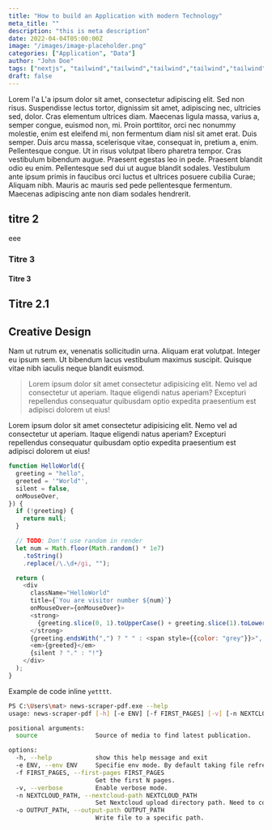 ```yaml
---
title: "How to build an Application with modern Technology"
meta_title: ""
description: "this is meta description"
date: 2022-04-04T05:00:00Z
image: "/images/image-placeholder.png"
categories: ["Application", "Data"]
author: "John Doe"
tags: ["nextjs", "tailwind","tailwind","tailwind","tailwind","tailwind","tailwind","tailwind","tailwind","tailwind",]
draft: false
---
```


Lorem  l'a L'a ipsum dolor sit amet, consectetur adipiscing elit. Sed non risus. Suspendisse lectus tortor, dignissim sit amet, adipiscing nec, ultricies sed, dolor. Cras elementum ultrices diam. Maecenas ligula massa, varius a, semper congue, euismod non, mi. Proin porttitor, orci nec nonummy molestie, enim est eleifend mi, non fermentum diam nisl sit amet erat. Duis semper. Duis arcu massa, scelerisque vitae, consequat in, pretium a, enim. Pellentesque congue. Ut in risus volutpat libero pharetra tempor. Cras vestibulum bibendum augue. Praesent egestas leo in pede. Praesent blandit odio eu enim. Pellentesque sed dui ut augue blandit sodales. Vestibulum ante ipsum primis in faucibus orci luctus et ultrices posuere cubilia Curae; Aliquam nibh. Mauris ac mauris sed pede pellentesque fermentum. Maecenas adipiscing ante non diam sodales hendrerit. 

## titre 2
eee

### Titre 3

#### Titre 3

## Titre 2.1

## Creative Design

Nam ut rutrum ex, venenatis sollicitudin urna. Aliquam erat volutpat. Integer eu ipsum sem. Ut bibendum lacus vestibulum maximus suscipit. Quisque vitae nibh iaculis neque blandit euismod.

> Lorem ipsum dolor sit amet consectetur adipisicing elit. Nemo vel ad consectetur ut aperiam. Itaque eligendi natus aperiam? Excepturi repellendus consequatur quibusdam optio expedita praesentium est adipisci dolorem ut eius!

Lorem ipsum dolor sit amet consectetur adipisicing elit. Nemo vel ad consectetur ut aperiam. Itaque eligendi natus aperiam? Excepturi repellendus consequatur quibusdam optio expedita praesentium est adipisci dolorem ut eius!

```js
function HelloWorld({
  greeting = "hello",
  greeted = '"World"',
  silent = false,
  onMouseOver,
}) {
  if (!greeting) {
    return null;
  }

  // TODO: Don't use random in render
  let num = Math.floor(Math.random() * 1e7)
    .toString()
    .replace(/\.\d+/gi, "");

  return (
    <div
      className="HelloWorld"
      title={`You are visitor number ${num}`}
      onMouseOver={onMouseOver}>
      <strong>
        {greeting.slice(0, 1).toUpperCase() + greeting.slice(1).toLowerCase()}
      </strong>
      {greeting.endsWith(",") ? " " : <span style={{color: "grey"}}>", "</span>}
      <em>{greeted}</em>
      {silent ? "." : "!"}
    </div>
  );
}

```

Example de code inline `yetttt`.

```bash
PS C:\Users\mat> news-scraper-pdf.exe --help
usage: news-scraper-pdf [-h] [-e ENV] [-f FIRST_PAGES] [-v] [-n NEXTCLOUD_PATH] [-o OUTPUT_PATH] source razr rzer rzer zerze rez rezrez rez r

positional arguments:
  source                Source of media to find latest publication.

options:
  -h, --help            show this help message and exit
  -e ENV, --env ENV     Specifie env mode. By default taking file refrenced in os variable ENV_NEWS_SCRAPER.
  -f FIRST_PAGES, --first-pages FIRST_PAGES
                        Get the first N pages.
  -v, --verbose         Enable verbose mode.
  -n NEXTCLOUD_PATH, --nextcloud-path NEXTCLOUD_PATH
                        Set Nextcloud upload directory path. Need to configure valid connection with --env
  -o OUTPUT_PATH, --output-path OUTPUT_PATH
                        Write file to a specific path.
```
